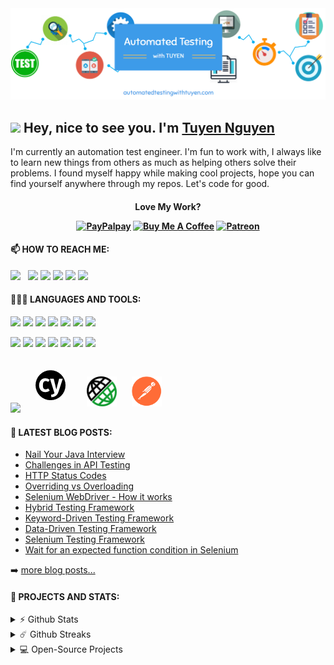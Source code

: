 <img src="https://github.com/trongtuyen96/trongtuyen96/blob/7edff36e2fdebfd0c6d5042776f55a42dce980fe/images/ATWT_background.PNG" href="https://www.automatedtestingwithtuyen.com"/>

<h2><img src="https://emojis.slackmojis.com/emojis/images/1531849430/4246/blob-sunglasses.gif?1531849430" width="30"/> Hey, nice to see you. I'm <a href="https://www.automatedtestingwithtuyen.com">Tuyen Nguyen</a></h2>

<p>I'm currently an automation test engineer. I'm fun to work with, I always like to learn new things from others as much as helping others solve their problems. I found myself happy while making cool projects, hope you can find yourself anywhere through my repos. Let's code for good.
</p>

<h4 align="center">
  <p>Love My Work?</p>
  <a href="https://paypal.me/trongtuyen96" target="_blank"><img src="https://img.shields.io/badge/PayPal-00457C?style=for-the-badge&logo=paypal&logoColor=white" alt="PayPalpay" height="34" ></a>
  <a href="https://buymeacoffee.com/trongtuyen96" target="_blank"><img src="https://img.shields.io/badge/Buy%20Me%20a%20Coffee-ffdd00?style=for-the-badge&logo=buy-me-a-coffee&logoColor=black" alt="Buy Me A Coffee" height="34" ></a>
  <a href="https://www.patreon.com/trongtuyen96" target="_blank"><img src="https://img.shields.io/badge/Patreon-F96854?style=for-the-badge&logo=patreon&logoColor=white" alt="Patreon" height="34" ></a>
<!--   <a href="https://buymeacoffee.com/trongtuyen96" target="_blank"><img src="https://cdn.buymeacoffee.com/buttons/v2/default-yellow.png" alt="Buy Me A Coffee" height="40" ></a>
  <a href="https://www.patreon.com/trongtuyen96" target="_blank"><img src="https://img.shields.io/endpoint.svg?url=https%3A%2F%2Fshieldsio-patreon.vercel.app%2Fapi%3Fusername%3Dtrongtuyen96%26type%3Dpledges&style=for-the-badge" alt="Patreon" height="40" ></a> -->
</h4>

#### 📫 HOW TO REACH ME:

<img src="https://img.icons8.com/color/48/000000/internet.png" width="40" href="https://www.automatedtestingwithtuyen.com/"/> &nbsp;
<img src="https://github.com/sciencepal/sciencepal/blob/master/assets/discord-round.svg" width="40" href="https://discord.gg/trongtuyen96"/>
<img src="https://img.icons8.com/color/48/000000/linkedin.png" width="40" href="https://www.linkedin.com/in/trongtuyen96"/>
<img src="https://img.icons8.com/color/48/000000/facebook-new.png" width="40" href="https://www.facebook.com/tuyen.trong.3"/>
<img src="https://img.icons8.com/fluent/48/000000/instagram-new.png" width="40" href="https://www.instagram.com/trongtuyen96"/>
<img src="https://img.icons8.com/color/48/000000/gmail.png" width="40" href="mailto:trongtuyen96e@gmail.com"/>
  
#### 👨🏻‍💻 LANGUAGES AND TOOLS:
<code><img src="https://img.icons8.com/color/48/000000/c-plus-plus-logo"></code>
<code><img src="https://img.icons8.com/color/48/000000/java-coffee-cup-logo"></code>
<code><img src="https://img.icons8.com/color/48/000000/javascript"></code>
<code><img src="https://img.icons8.com/color/48/000000/kotlin"></code>
<code><img src="https://img.icons8.com/color/48/000000/python"></code>
<code><img src="https://img.icons8.com/color/48/000000/html-5"></code>
<code><img src="https://img.icons8.com/color/48/000000/css3"></code>

<code><img src="https://img.icons8.com/color/48/000000/visual-studio-code-2019"></code>
<code><img src="https://img.icons8.com/color/48/000000/intellij-idea"></code>
<code><img src="https://img.icons8.com/color/48/000000/git"></code>
<code><img src="https://img.icons8.com/color/48/000000/bitbucket"></code>
<code><img src="https://img.icons8.com/color/48/000000/microsoft-sql-server"></code>
<code><img src="https://img.icons8.com/color/48/000000/mongodb"></code>
<code><img src="https://img.icons8.com/color/48/000000/nodejs"></code>

<code><img src="https://img.icons8.com/color/48/000000/selenium"></code>
<code><img height="48" style="padding: 20px"  src="https://github.com/trongtuyen96/trongtuyen96/blob/8f475bacd3519dc8ffd1d0469195bbc79c4db24e/images/cypress-io.png"></code>
<code><img height="48" style="padding: 10px" src="https://github.com/trongtuyen96/trongtuyen96/blob/8f475bacd3519dc8ffd1d0469195bbc79c4db24e/images/rest-assured.png"></code>
<code><img height="48" style="padding: 10px"  src="https://github.com/trongtuyen96/trongtuyen96/blob/8f475bacd3519dc8ffd1d0469195bbc79c4db24e/images/postman.png"></code>

#### 📕 LATEST BLOG POSTS:

<!-- BLOGPOSTS:START -->
- [Nail Your Java Interview](https://www.automatedtestingwithtuyen.com/post/nail-your-java-interview)
- [Challenges in API Testing](https://www.automatedtestingwithtuyen.com/post/challenges-in-api-testing)
- [HTTP Status Codes](https://www.automatedtestingwithtuyen.com/post/http-status-codes)
- [Overriding vs Overloading](https://www.automatedtestingwithtuyen.com/post/overriding-vs-overloading)
- [Selenium WebDriver - How it works](https://www.automatedtestingwithtuyen.com/post/selenium-webdriver-how-it-works)
- [Hybrid Testing Framework](https://www.automatedtestingwithtuyen.com/post/hybrid-testing-framework)
- [Keyword-Driven Testing Framework](https://www.automatedtestingwithtuyen.com/post/keyword-driven-testing-framework)
- [Data-Driven Testing Framework](https://www.automatedtestingwithtuyen.com/post/data-driven-testing-framework)
- [Selenium Testing Framework](https://www.automatedtestingwithtuyen.com/post/selenium-testing-framework)
- [Wait for an expected function condition in Selenium](https://www.automatedtestingwithtuyen.com/post/wait-for-an-expected-function-condition-in-selenium)
<!-- BLOGPOSTS:END -->

➡️ [more blog posts...](https://automatedtestingwithtuyen.com)

#### 🚀 PROJECTS AND STATS:

<details>	
  <summary>⚡ Github Stats</summary>
  <br>
  <img src="https://github-readme-stats.vercel.app/api?username=trongtuyen96&show_icons=true&count_private=true&include_all_commits=true&hide=issues" alt="trongtuyen96" align="right" />
  <img src="https://github-readme-stats.vercel.app/api/top-langs/?username=trongtuyen96"/>
</details>

<details>	
  <summary>☄️ Github Streaks</summary>
  <br>
  <img src="https://github-readme-streak-stats.herokuapp.com/?user=trongtuyen96&hide_border=true" />
</details>

<details>	
  <summary>💻 Open-Source Projects</summary>
  <br>
  <img src="https://github-readme-stats.vercel.app/api/pin/?username=trongtuyen96&repo=cypress-framework-spec" href="https://github.com/trongtuyen96/cypress-framework-spec" />
  <img src="https://github-readme-stats.vercel.app/api/pin/?username=trongtuyen96&repo=automation-test-framework-api-lite" href="https://github.com/trongtuyen96/automation-test-framework-api-lite" />
   <img src="https://github-readme-stats.vercel.app/api/pin/?username=trongtuyen96&repo=k6-performance-test" href="https://github.com/trongtuyen96/k6-performance-test" />
  <img src="https://github-readme-stats.vercel.app/api/pin/?username=trongtuyen96&repo=CarMap" href="https://github.com/trongtuyen96/CarMap" />
  <img src="https://github-readme-stats.vercel.app/api/pin/?username=trongtuyen96&repo=funny-piano" href="https://github.com/trongtuyen96/funny-piano" />
  <img src="https://github-readme-stats.vercel.app/api/pin/?username=trongtuyen96&repo=movie-rating" href="https://github.com/trongtuyen96/movie-rating" />
  <img src="https://github-readme-stats.vercel.app/api/pin/?username=trongtuyen96&repo=sliding-puzzle" href="https://github.com/trongtuyen96/sliding-puzzle" />
  <img src="https://github-readme-stats.vercel.app/api/pin/?username=trongtuyen96&repo=cook-recipe" href="https://github.com/trongtuyen96/cook-recipe" />
</details>
